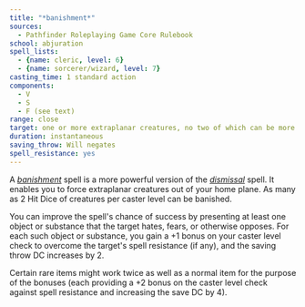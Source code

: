 ```yaml
---
title: "*banishment*"
sources:
  - Pathfinder Roleplaying Game Core Rulebook
school: abjuration
spell_lists:
  - {name: cleric, level: 6}
  - {name: sorcerer/wizard, level: 7}
casting_time: 1 standard action
components:
  - V
  - S
  - F (see text)
range: close
target: one or more extraplanar creatures, no two of which can be more than 30 ft. apart
duration: instantaneous
saving_throw: Will negates
spell_resistance: yes
---
```


A [*banishment*](/spells/banishment/) spell is a more powerful version of the [*dismissal*](/spells/dismissal/) spell. It enables you to force extraplanar creatures out of your home plane. As many as 2 Hit Dice of creatures per caster level can be banished.

You can improve the spell's chance of success by presenting at least one object or substance that the target hates, fears, or otherwise opposes. For each such object or substance, you gain a +1 bonus on your caster level check to overcome the target's spell resistance (if any), and the saving throw DC increases by 2.

Certain rare items might work twice as well as a normal item for the purpose of the bonuses (each providing a +2 bonus on the caster level check against
spell resistance and increasing the save DC by 4).

